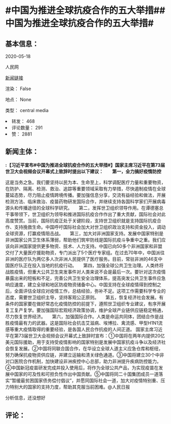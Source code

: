 <html>
 <body>
  <h1 id="title">
   #中国为推进全球抗疫合作的五大举措##中国为推进全球抗疫合作的五大举措#
  </h1>
  <div id="basic_info">
   <h2 id="default h2">
    基本信息：
   </h2>
   <p id="time">
    2020-05-18
   </p>
   <p id="author">
    人民网
   </p>
   <p id="src">
    <a href="https://weibo.cn/comment/J2wsk9gr0">
     新闻链接
    </a>
   </p>
   <p id="is_rendered">
    渲染： False
   </p>
   <p id="location">
    地点： None
   </p>
   <p id="news_type">
    类型： central media
   </p>
  </div>
  <div id="attrs">
   <li id_no="repost">
    转发： 468
   </li>
   <li id_no="comment_number">
    评论数量： 291
   </li>
   <li id_no="attitude">
    赞： 2881
   </li>
  </div>
  <div id="article">
   <h2 id="default h2">
    新闻主体：
   </h2>
   <p id="lead">
    <strong>
     :【习近平宣布#中国为推进全球抗疫合作的五大举措#】国家主席习近平在第73届世卫大会视频会议开幕式上致辞时提出以下建议：　　第一，全力搞好疫情防控
    </strong>
   </p>
   <div id="main_text">
    <p id="paragraph_1">
     这是当务之急。我们要坚持以民为本、生命至上，科学调配医疗力量和重要物资，在防护、隔离、检测、救治、追踪等重要领域采取有力举措，尽快遏制疫情在全球蔓延态势，尽力阻止疫情跨境传播。要加强信息分享，交流有益经验和做法，开展检测方法、临床救治、疫苗药物研发国际合作，并继续支持各国科学家们开展病毒源头和传播途径的全球科学研究。　　第二，发挥世卫组织领导作用。在谭德塞总干事带领下，世卫组织为领导和推进国际抗疫合作作出了重大贡献，国际社会对此高度赞赏。当前，国际抗疫正处于关键阶段，支持世卫组织就是支持国际抗疫合作、支持挽救生命。中国呼吁国际社会加大对世卫组织政治支持和资金投入，调动全球资源，打赢疫情阻击战。　　第三，加大对非洲国家支持。发展中国家特别是非洲国家公共卫生体系薄弱，帮助他们筑牢防线是国际抗疫斗争重中之重。我们应该向非洲国家提供更多物资、技术、人力支持。中国已向50多个非洲国家和非盟交付了大量医疗援助物资，专门派出了5个医疗专家组。在过去70年中，中国派往非洲的医疗队为两亿多人次非洲人民提供了医疗服务。目前，常驻非洲的46支中国医疗队正在投入当地的抗疫行动。　　第四，加强全球公共卫生治理。人类终将战胜疫情，但重大公共卫生突发事件对人类来说不会是最后一次。要针对这次疫情暴露出来的短板和不足，完善公共卫生安全治理体系，提高突发公共卫生事件应急响应速度，建立全球和地区防疫物资储备中心。中国支持在全球疫情得到控制之后，全面评估全球应对疫情工作，总结经验，弥补不足。这项工作需要科学专业的态度，需要世卫组织主导，坚持客观公正原则。　　第五，恢复经济社会发展。有条件的国家要在做好常态化疫情防控的前提下，遵照世卫组织专业建议，有序开展复工复产复学。要加强国际宏观经济政策协调，维护全球产业链供应链稳定畅通，尽力恢复世界经济。　　第六，加强国际合作。人类是命运共同体，团结合作是战胜疫情最有力的武器。这是国际社会抗击艾滋病、埃博拉、禽流感、甲型H1N1流感等重大疫情取得的重要经验，是各国人民合作抗疫的人间正道。        国家主席习近平在第73届世卫大会视频会议开幕式上致辞时宣布：①中国将在两年内提供20亿美元国际援助，用于支持受疫情影响的国家特别是发展中国家抗疫斗争以及经济社会恢复发展。②中国将同联合国合作，在华设立全球人道主义应急仓库和枢纽，努力确保抗疫物资供应链，并建立运输和清关绿色通道。③中国将建立30个中非对口医院合作机制，加快建设非洲疾控中心总部，助力非洲提升疾病防控能力。④中国新冠疫苗研发完成并投入使用后，将作为全球公共产品，为实现疫苗在发展中国家的可及性和可担负性作出中国贡献。⑤中国将同二十国集团成员一道落实“暂缓最贫困国家债务偿付倡议”，并愿同国际社会一道，加大对疫情特别重、压力特别大的国家的支持力度，帮助其克服当前困难。@人民日报
    </p>
   </div>
  </div>
  <div id="analyse_info">
   分析信息，还没想好
  </div>
  <div id="comments">
   <h2 id="default h2">
    评论：
   </h2>
  </div>
 </body>
</html>